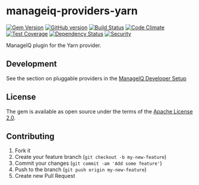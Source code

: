 # manageiq-providers-yarn

[![Gem Version](https://badge.fury.io/rb/manageiq-providers-yarn.svg)](http://badge.fury.io/rb/manageiq-providers-yarn) [![GitHub version](https://badge.fury.io/gh/aljesusg%2Fmanageiq-providers-yarn.svg)](https://badge.fury.io/gh/aljesusg%2Fmanageiq-providers-yarn) [![Build Status](https://travis-ci.org/aljesusg/manageiq-providers-yarn.svg)](https://travis-ci.org/aljesusg/manageiq-providers-yarn) [![Code Climate](https://codeclimate.com/github/aljesusg/manageiq-providers-yarn/badges/gpa.svg)](https://codeclimate.com/github/aljesusg/manageiq-providers-yarn) [![Test Coverage](https://codeclimate.com/github/aljesusg/manageiq-providers-yarn/badges/coverage.svg)](https://codeclimate.com/github/aljesusg/manageiq-providers-yarn/coverage) [![Dependency Status](https://gemnasium.com/aljesusg/manageiq-providers-yarn.svg)](https://gemnasium.com/aljesusg/manageiq-providers-yarn) [![Security](https://hakiri.io/github/aljesusg/manageiq-providers-yarn/master.svg)](https://hakiri.io/github/aljesusg/manageiq-providers-yarn/master)

ManageIQ plugin for the Yarn provider.

## Development

See the section on pluggable providers in the [ManageIQ Developer Setup](http://manageiq.org/docs/guides/developer_setup)

## License

The gem is available as open source under the terms of the [Apache License 2.0](http://www.apache.org/licenses/LICENSE-2.0).

## Contributing


1. Fork it
2. Create your feature branch (`git checkout -b my-new-feature`)
3. Commit your changes (`git commit -am 'Add some feature'`)
4. Push to the branch (`git push origin my-new-feature`)
5. Create new Pull Request
